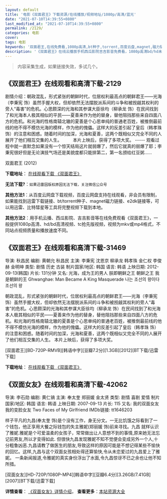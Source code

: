 ```yaml
---
layout: default
title: '电影《双面君王》下载资源/在线播放/视频地址/1080p/高清/蓝光'
date: "2021-07-10T14:39:55+0800"
last_modified_at: "2021-07-10T14:39:55+0800"
permalink: /2129/
categories: 电影
cover:
tags: 电影
keywords: '双面君王,在线免费看,1080p高清,bt种子,torrent,百度云盘,magnet,磁力链,迅雷下载资源'
description: '《双面君王》在线云播放手机西瓜影院吉吉影音免费看，1080p高清bd/hd未删减完整版和tc抢先枪版，mkv/mp4格式，附带bt/torrent种子、magnet/磁力链、百度云盘、网盘资源迅雷下载链接'
---
```


>内容采集生成，如果链接失效，多试几个。


## 《双面君王》在线观看和高清下载-2129

剧情介绍：朝政混乱，形式紧张的朝鲜时代，位居权利最高点的朝鲜君王——光海（李秉宪 饰）虽然手握大权，但却依然无法摆脱派系间的斗争和被觊觎其权利的旁人“毒害”的危机。心思颇深的光海和其参谋大臣徐均（柳承龙 饰）在民间找到了和光海本人极其相似的平民——夏善来作为他的替身，替他阻挡那些来自四面八方的危机。和光海的性格南辕北辙的夏善是个心思单纯的普通老百姓，被推倒最前线的他不得不模仿光海的模样，作为他的傀儡。这样大的反差引起了皇后（韩孝珠 饰）的注意和困惑。随着时间的加深，光海和夏善，这两个既相似又完全不同的人展开了他们相互交集的人生。  　　本片上映后，获得了多项大奖。 ----- 观看过程中就一直默念如果没有一个惊天结局这片就弱爆了，然后它就真的弱爆了耶；李秉宪很好但是无论演技气场还是美貌度都只能排第二，第一名颁给红豆粥……


双面君王 (2012)

**下载地址**： [在线观看下载 《双面君王》](https://www.btbtdy.me/btdy/dy4625.html) 


**无法下载?**：`如果迅雷因版权原因无法下载，关注微信公众号 `

**其他方法1**：从百度云网盘下载视频，百度云网盘支持在线观看，非会员有限制，如果能找到迅雷下载链接、bt/torrent种子、magnet磁力链接、e2dk链接等，可以用迅雷、比特彗星等工具将完整视频下载到本地。

**其他方法2**：用手机云播、西瓜影院、吉吉影音等在线免费观看《双面君王》，一般提供1080p高清、hd/bd高清视频、tc抢先版视频，视频为mkv或mp4格式，不同站点视频质量和播放速度不同。


## 《双面君王》在线观看和高清下载-31469

导演: 秋昌民 编剧: 黄朝允 秋昌民 主演: 李秉宪 沈恩京 柳承龙 韩孝珠 金仁权 李俊赫 金明坤 类型: 剧情 历史 古装 制片国家/地区: 韩国 语言: 韩语 上映日期: 2012-09-13(韩国) 片长: 131分钟 又名: 光海，成为王的男人 朕即朝鲜之王 朝鲜之王 我是朝鲜的王 Ghwanghae: Man Became A King Masquerade 나는 조선의 왕이다 조선의 왕

朝政混乱，形式紧张的朝鲜时代，位居权利最高点的朝鲜君王——光海（李秉宪 饰）虽然手握大权，但却依然无法摆脱派系间的斗争和被觊觎其权利的旁人“毒害”的危机。心思颇深的光海和其参谋大臣徐均（柳承龙 饰）在民间找到了和光海本人极其相似的平民——夏善来作为他的替身，替他阻挡那些来自四面八方的危机。和光海的性格南辕北辙的夏善是个心思单纯的普通老百姓，被推倒最前线的他不得不模仿光海的模样，作为他的傀儡。这样大的反差引起了皇后（韩孝珠 饰）的注意和困惑。随着时间的加深，光海和夏善，这两个既相似又完全不同的人展开了他们相互交集的人生。 本片上映后，获得了多项大奖。


[双面君王][BD-720P-RMVB][韩语中字][豆瓣7.2分][1.3GB][2012][BT下载/迅雷下载]

**下载地址**： [在线观看下载 《双面君王》](https://www.btdx8.com/torrent/masquerade_2012.html) 


## 《双面女友》在线观看和高清下载-42062

导演: 李石勋 编剧: 黄仁镐 主演: 奉太奎 郑丽媛 金太贤 类型: 剧情 喜剧 爱情 制片国家/地区: 韩国 语言: 韩语 上映日期: 2007-09-13 片长: 115 又名: 我的双面女友 我的变脸女友 Two Faces of My Girlfriend IMDb链接: tt1646203

样子平凡的九昌(奉太奎 饰)是个没有工作，身无分文。一无比饥饿之际看到了一个钱包，他正享用大餐之际钱包的失主雅妮(郑丽媛 饰)前来寻找。九昌 就样认识了雅妮.雅妮是个可爱温柔的女孩子，常常做出让人意想不到的事情,原来她无法忘记前男友,所以才变得如此. 但很快九昌发现雅妮不知不觉便会变成另外一个人,十分粗鲁凶恶.九昌请教了做医生的朋友,导致这样的原因可能是不想记得某些不愉快的回忆。这样,九昌与这个双面女孩相处得还算愉快,令从未恋爱过的九昌爱上了雅妮。 一条新闻报道,令雅妮的真实身份浮出了水面,令九昌惊讶不已之余也让他不知所措。


[双面女友][HD-720P/1080P-MP4][韩语中字][豆瓣6.4分][3.26GB/7.41GB][2007][BT下载/迅雷下载]

**详情查看**： [《双面女友》详情介绍](/movie/42062/)， **查看更多**：[本站资源大全](/movie/t/all/)

